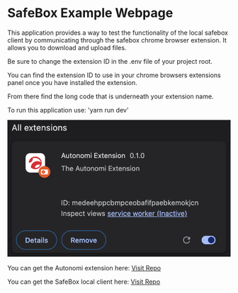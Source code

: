 # SafeBox Example Webpage

This application provides a way to test the functionality of the local safebox client by communicating through the safebox chrome browser extension. It allows you to download and upload files.

Be sure to change the extension ID in the .env file of your project root.

You can find the extension ID to use in your chrome browsers extensions panel once you have installed the extension.

From there find the long code that is underneath your extension name.

To run this application use: 'yarn run dev'

![Autonomi Extension](https://github.com/SafeMedia/images/blob/main/impossible_futures/autonomi-extension-page.png)

You can get the Autonomi extension here: [Visit Repo](https://github.com/SafeMedia/autonomi-chrome-extension)

You can get the SafeBox local client here: [Visit Repo](https://github.com/SafeMedia/safebox-client)
